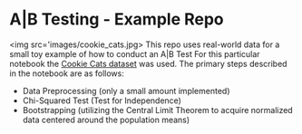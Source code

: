 # A|B Testing - Example Repo
<img src='images/cookie_cats.jpg>
This repo uses real-world data for a small toy example of how to conduct an A|B Test
For this particular notebook the [Cookie Cats dataset](https://www.kaggle.com/mursideyarkin/mobile-games-ab-testing-cookie-cats) was used.
The primary steps described in the notebook are as follows:
* Data Preprocessing (only a small amount implemented)
* Chi-Squared Test (Test for Independence)
* Bootstrapping (utilizing the Central Limit Theorem to acquire normalized data centered around the population means)
